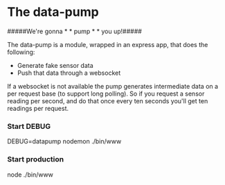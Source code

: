 The data-pump
=============
#####We're gonna * * pump * * you up!#####

The data-pump is a module, wrapped in an express app, that does the following:

* Generate fake sensor data
* Push that data through a websocket

If a websocket is not available the pump generates intermediate data on a per request base (to support long polling). So if you request a sensor reading per second, and do that once every ten seconds you'll get ten readings per request.

### Start DEBUG ###
DEBUG=datapump nodemon ./bin/www
### Start production ###
node ./bin/www